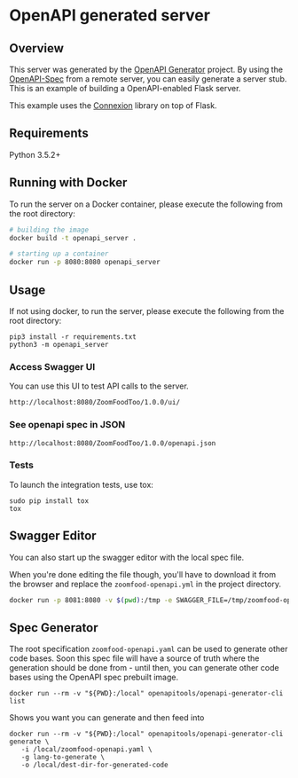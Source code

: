 # OpenAPI generated server

## Overview
This server was generated by the [OpenAPI Generator](https://openapi-generator.tech) project. By using the
[OpenAPI-Spec](https://openapis.org) from a remote server, you can easily generate a server stub.  This
is an example of building a OpenAPI-enabled Flask server.

This example uses the [Connexion](https://github.com/zalando/connexion) library on top of Flask.

## Requirements
Python 3.5.2+

## Running with Docker

To run the server on a Docker container, please execute the following from the root directory:

```bash
# building the image
docker build -t openapi_server .

# starting up a container
docker run -p 8080:8080 openapi_server
```

## Usage
If not using docker, to run the server, please execute the following from the root directory:

```
pip3 install -r requirements.txt
python3 -m openapi_server
```

### Access Swagger UI

You can use this UI to test API calls to the server.

```
http://localhost:8080/ZoomFoodToo/1.0.0/ui/
```

### See openapi spec in JSON

```
http://localhost:8080/ZoomFoodToo/1.0.0/openapi.json
```

### Tests
To launch the integration tests, use tox:

```
sudo pip install tox
tox
```

## Swagger Editor

You can also start up the swagger editor with the local spec file.

When you're done editing the file though, you'll have to download it from the browser and replace the `zoomfood-openapi.yml` in the project directory.

```bash
docker run -p 8081:8080 -v $(pwd):/tmp -e SWAGGER_FILE=/tmp/zoomfood-openapi.yaml swaggerapi/swagger-editor
```
 ## Spec Generator

 The root specification `zoomfood-openapi.yaml` can be used to generate other code bases. Soon this spec file will have a source of truth where the generation should be done from - until then, you can generate other code bases using the OpenAPI spec prebuilt image.

 ```
 docker run --rm -v "${PWD}:/local" openapitools/openapi-generator-cli list
 ```

 Shows you want you can generate and then feed into

 ```
 docker run --rm -v "${PWD}:/local" openapitools/openapi-generator-cli generate \
    -i /local/zoomfood-openapi.yaml \
    -g lang-to-generate \
    -o /local/dest-dir-for-generated-code
```
